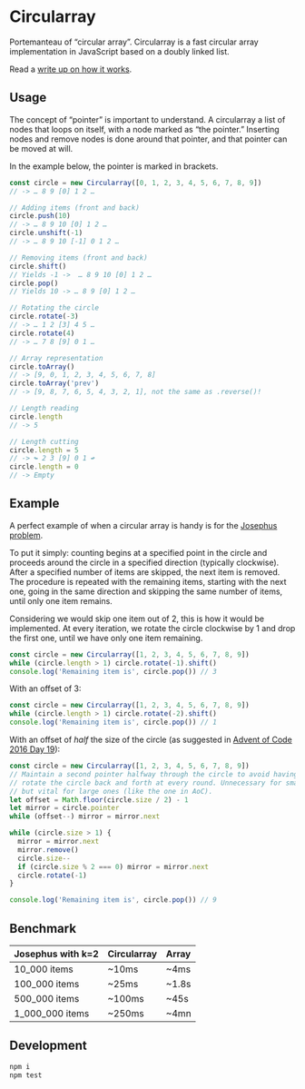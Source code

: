 # Circularray

Portemanteau of “circular array”. Circularray is a fast circular array implementation in JavaScript based on a doubly linked list.

Read a [write up on how it works](https://kittygiraudel.com/2022/02/01/circular-array-in-js/).

## Usage

The concept of “pointer” is important to understand. A circularray a list of nodes that loops on itself, with a node marked as “the pointer.” Inserting nodes and remove nodes is done around that pointer, and that pointer can be moved at will.

In the example below, the pointer is marked in brackets.

```js
const circle = new Circularray([0, 1, 2, 3, 4, 5, 6, 7, 8, 9])
// -> … 8 9 [0] 1 2 …

// Adding items (front and back)
circle.push(10)
// -> … 8 9 10 [0] 1 2 …
circle.unshift(-1)
// -> … 8 9 10 [-1] 0 1 2 …

// Removing items (front and back)
circle.shift()
// Yields -1 ->  … 8 9 10 [0] 1 2 …
circle.pop()
// Yields 10 -> … 8 9 [0] 1 2 …

// Rotating the circle
circle.rotate(-3)
// -> … 1 2 [3] 4 5 …
circle.rotate(4)
// -> … 7 8 [9] 0 1 …

// Array representation
circle.toArray()
// -> [9, 0, 1, 2, 3, 4, 5, 6, 7, 8]
circle.toArray('prev')
// -> [9, 8, 7, 6, 5, 4, 3, 2, 1], not the same as .reverse()!

// Length reading
circle.length
// -> 5

// Length cutting
circle.length = 5
// -> ↬ 2 3 [9] 0 1 ↫
circle.length = 0
// -> Empty
```

## Example

A perfect example of when a circular array is handy is for the [Josephus problem](https://en.wikipedia.org/wiki/Josephus_problem).

To put it simply: counting begins at a specified point in the circle and proceeds around the circle in a specified direction (typically clockwise). After a specified number of items are skipped, the next item is removed. The procedure is repeated with the remaining items, starting with the next one, going in the same direction and skipping the same number of items, until only one item remains.

Considering we would skip one item out of 2, this is how it would be implemented. At every iteration, we rotate the circle clockwise by 1 and drop the first one, until we have only one item remaining.

```js
const circle = new Circularray([1, 2, 3, 4, 5, 6, 7, 8, 9])
while (circle.length > 1) circle.rotate(-1).shift()
console.log('Remaining item is', circle.pop()) // 3
```

With an offset of 3:

```js
const circle = new Circularray([1, 2, 3, 4, 5, 6, 7, 8, 9])
while (circle.length > 1) circle.rotate(-2).shift()
console.log('Remaining item is', circle.pop()) // 1
```

With an offset of _half_ the size of the circle (as suggested in [Advent of Code 2016 Day 19](https://adventofcode.com/2016/day/19)):

```js
const circle = new Circularray([1, 2, 3, 4, 5, 6, 7, 8, 9])
// Maintain a second pointer halfway through the circle to avoid having to
// rotate the circle back and forth at every round. Unnecessary for small sets,
// but vital for large ones (like the one in AoC).
let offset = Math.floor(circle.size / 2) - 1
let mirror = circle.pointer
while (offset--) mirror = mirror.next

while (circle.size > 1) {
  mirror = mirror.next
  mirror.remove()
  circle.size--
  if (circle.size % 2 === 0) mirror = mirror.next
  circle.rotate(-1)
}

console.log('Remaining item is', circle.pop()) // 9
```

## Benchmark

| Josephus with k=2 | Circularray | Array |
| :---------------- | :---------- | :---- |
| 10_000 items      | ~10ms       | ~4ms  |
| 100_000 items     | ~25ms       | ~1.8s |
| 500_000 items     | ~100ms      | ~45s  |
| 1_000_000 items   | ~250ms      | ~4mn  |

## Development

```sh
npm i
npm test
```
